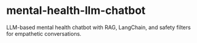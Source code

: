 # mental-health-llm-chatbot
LLM-based mental health chatbot with RAG, LangChain, and safety filters for empathetic conversations.
